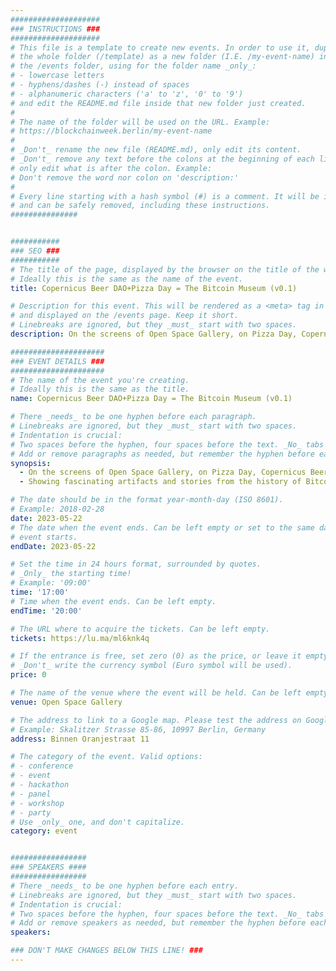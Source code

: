 ```yaml
---
####################
### INSTRUCTIONS ###
####################
# This file is a template to create new events. In order to use it, duplicate
# the whole folder (/template) as a new folder (I.E. /my-event-name) inside of
# the /events folder, using for the folder name _only_:
# - lowercase letters
# - hyphens/dashes (-) instead of spaces
# - alphanumeric characters ('a' to 'z', '0' to '9')
# and edit the README.md file inside that new folder just created.
#
# The name of the folder will be used on the URL. Example:
# https://blockchainweek.berlin/my-event-name
#
# _Don't_ rename the new file (README.md), only edit its content.
# _Don't_ remove any text before the colons at the beginning of each line,
# only edit what is after the colon. Example:
# Don't remove the word nor colon on 'description:'
#
# Every line starting with a hash symbol (#) is a comment. It will be ignored
# and can be safely removed, including these instructions.
###############


###########
### SEO ###
###########
# The title of the page, displayed by the browser on the title of the window.
# Ideally this is the same as the name of the event.
title: Copernicus Beer DAO+Pizza Day = The Bitcoin Museum (v0.1)

# Description for this event. This will be rendered as a <meta> tag in the HTML,
# and displayed on the /events page. Keep it short.
# Linebreaks are ignored, but they _must_ start with two spaces.
description: On the screens of Open Space Gallery, on Pizza Day, Copernicus Beer (.xyz) DAO opens the Bitcoin Museum (v0.1). 

#####################
### EVENT DETAILS ###
#####################
# The name of the event you're creating.
# Ideally this is the same as the title.
name: Copernicus Beer DAO+Pizza Day = The Bitcoin Museum (v0.1)

# There _needs_ to be one hyphen before each paragraph.
# Linebreaks are ignored, but they _must_ start with two spaces.
# Indentation is crucial:
# Two spaces before the hyphen, four spaces before the text. _No_ tabs allowed.
# Add or remove paragraphs as needed, but remember the hyphen before each entry.
synopsis:
  - On the screens of Open Space Gallery, on Pizza Day, Copernicus Beer (.xyz) DAO opens the Bitcoin Museum (v0.1). 
  - Showing fascinating artifacts and stories from the history of Bitcoin, happily celebrating the gift of decentralization while in the meantime serving some decent slices of pizza and cans of Copernicus Beers (by QR15 and QR21, batch 7) to all visitors. Feel free to drop by!

# The date should be in the format year-month-day (ISO 8601).
# Example: 2018-02-28
date: 2023-05-22
# The date when the event ends. Can be left empty or set to the same day the
# event starts.
endDate: 2023-05-22

# Set the time in 24 hours format, surrounded by quotes.
# _Only_ the starting time!
# Example: '09:00'
time: '17:00'
# Time when the event ends. Can be left empty.
endTime: '20:00'

# The URL where to acquire the tickets. Can be left empty.
tickets: https://lu.ma/ml6knk4q

# If the entrance is free, set zero (0) as the price, or leave it empty.
# _Don't_ write the currency symbol (Euro symbol will be used).
price: 0

# The name of the venue where the event will be held. Can be left empty.
venue: Open Space Gallery

# The address to link to a Google map. Please test the address on Google Maps.
# Example: Skalitzer Strasse 85-86, 10997 Berlin, Germany
address: Binnen Oranjestraat 11

# The category of the event. Valid options:
# - conference
# - event
# - hackathon
# - panel
# - workshop
# - party
# Use _only_ one, and don't capitalize.
category: event


#################
### SPEAKERS ####
#################
# There _needs_ to be one hyphen before each entry.
# Linebreaks are ignored, but they _must_ start with two spaces.
# Indentation is crucial:
# Two spaces before the hyphen, four spaces before the text. _No_ tabs allowed.
# Add or remove speakers as needed, but remember the hyphen before each entry.
speakers:

### DON'T MAKE CHANGES BELOW THIS LINE! ###
---
```


<!-- ### DON'T MAKE CHANGES BELOW THIS LINE! ### -->

<Event-Content/>
